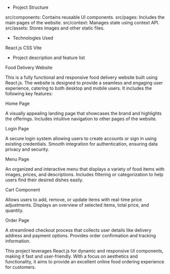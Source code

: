 * Project Structure
  
src/components: Contains reusable UI components.
src/pages: Includes the main pages of the website.
src/context: Manages state using context API.
src/assets: Stores images and other static files.

* Technologies Used
  
React.js
CSS
Vite

* Project description and feature list

Food Delivery Website

This is a fully functional and responsive food delivery website built using React.js. The website is designed to provide a seamless and engaging user experience, catering to both desktop and mobile users. It includes the following key features:

Home Page

A visually appealing landing page that showcases the brand and highlights the offerings.
Includes intuitive navigation to other pages of the website.

Login Page

A secure login system allowing users to create accounts or sign in using existing credentials.
Smooth integration for authentication, ensuring data privacy and security.

Menu Page

An organized and interactive menu that displays a variety of food items with images, prices, and descriptions.
Includes filtering or categorization to help users find their desired dishes easily.

Cart Component

Allows users to add, remove, or update items with real-time price adjustments.
Displays an overview of selected items, total price, and quantity.

Order Page

A streamlined checkout process that collects user details like delivery address and payment options.
Provides order confirmation and tracking information.

This project leverages React.js for dynamic and responsive UI components, making it fast and user-friendly. With a focus on aesthetics and functionality, it aims to provide an excellent online food ordering experience for customers.
